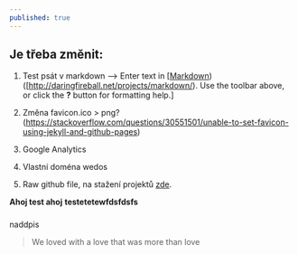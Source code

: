 ```yaml
---
published: true
---
```

## Je třeba změnit:

1. Test psát v  markdown --> Enter text in [[Markdown](http://daringfireball.net/projects/markdown/)) ([http://daringfireball.net/projects/markdown/). Use the toolbar above, or click the **?** button for formatting help.]

2. Změna favicon.ico > png?(https://stackoverflow.com/questions/30551501/unable-to-set-favicon-using-jekyll-and-github-pages)

3. Google Analytics
4. Vlastní doména wedos

5. Raw github file, na stažení projektů [zde](https://help.data.world/hc/en-us/articles/115006300048-GitHub-how-to-find-the-sharable-download-URL-for-files-on-GitHub). 

__Ahoj test ahoj__
****testetetewfdsfdsfs****

###

naddpis




> We loved with a love that was more than love

